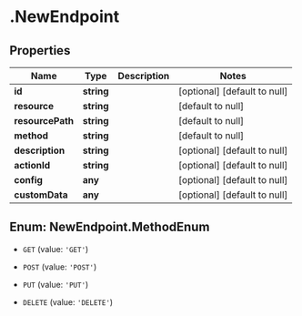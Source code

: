# .NewEndpoint

## Properties
Name | Type | Description | Notes
------------ | ------------- | ------------- | -------------
**id** | **string** |  | [optional] [default to null]
**resource** | **string** |  | [default to null]
**resourcePath** | **string** |  | [default to null]
**method** | **string** |  | [default to null]
**description** | **string** |  | [optional] [default to null]
**actionId** | **string** |  | [optional] [default to null]
**config** | **any** |  | [optional] [default to null]
**customData** | **any** |  | [optional] [default to null]


<a name="NewEndpoint.MethodEnum"></a>
## Enum: NewEndpoint.MethodEnum


* `GET` (value: `'GET'`)

* `POST` (value: `'POST'`)

* `PUT` (value: `'PUT'`)

* `DELETE` (value: `'DELETE'`)




